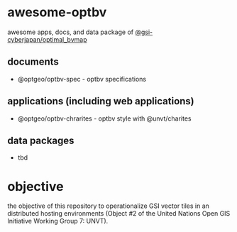 # awesome-optbv
awesome apps, docs, and data package of [@gsi-cyberjapan/optimal_bvmap](https://github.com/gsi-cyberjapan/optimal_bvmap)

## documents
- @optgeo/optbv-spec - optbv specifications

## applications (including web applications)
- @optgeo/optbv-chrarites - optbv style with @unvt/charites

## data packages
- tbd

# objective
the objective of this repository to operationalize GSI vector tiles in an distributed hosting environments (Object #2 of the United Nations Open GIS Initiative Working Group 7: UNVT).
